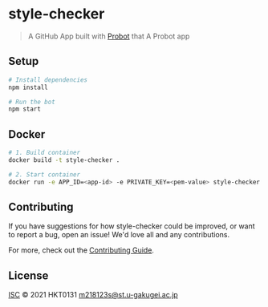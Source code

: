 # style-checker

> A GitHub App built with [Probot](https://github.com/probot/probot) that A Probot app

## Setup

```sh
# Install dependencies
npm install

# Run the bot
npm start
```

## Docker

```sh
# 1. Build container
docker build -t style-checker .

# 2. Start container
docker run -e APP_ID=<app-id> -e PRIVATE_KEY=<pem-value> style-checker
```

## Contributing

If you have suggestions for how style-checker could be improved, or want to report a bug, open an issue! We'd love all and any contributions.

For more, check out the [Contributing Guide](CONTRIBUTING.md).

## License

[ISC](LICENSE) © 2021 HKT0131 <m218123s@st.u-gakugei.ac.jp>
